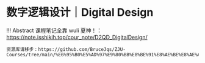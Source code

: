 # 数字逻辑设计｜Digital Design

!!! Abstract 
    课程笔记全靠 wuli 夏神！：https://note.isshikih.top/cour_note/D2QD_DigitalDesign/

    资源库请移步：https://github.com/BruceJqs/ZJU-Courses/tree/main/%E6%95%B0%E5%AD%97%E9%80%BB%E8%BE%91%E8%AE%BE%E8%AE%A1%EF%BD%9CDigital%20Design